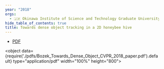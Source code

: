 ```yaml
---
year: "2018"
orgs:
  - 🇯🇵 Okinawa Institute of Science and Technology Graduate University
hide_table_of_contents: true
title: Towards dense object tracking in a 2D honeybee hive
---
```

- [PDF](pdfs/Bozek_Towards_Dense_Object_CVPR_2018_paper.pdf)

<object data={require('./pdfs/Bozek_Towards_Dense_Object_CVPR_2018_paper.pdf').default} type="application/pdf" width="100%" height="800"></object>

